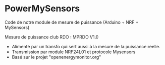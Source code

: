 # PowerMySensors
Code de notre module de mesure de puissance (Arduino + NRF + MySensors)

Mesure de puissance club RDO : MPRDO V1.0
 * Alimenté par un transfo qui sert aussi à la mesure de la puissance reelle.
 * Transmission par module NRF24L01 et protocole Mysensors
 * Basé sur le projet "openenergymonitor.org"
